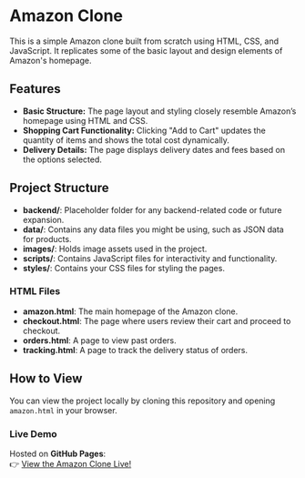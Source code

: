 # Amazon Clone

This is a simple Amazon clone built from scratch using HTML, CSS, and JavaScript. It replicates some of the basic layout and design elements of Amazon's homepage.

## Features

- **Basic Structure:** The page layout and styling closely resemble Amazon’s homepage using HTML and CSS.
- **Shopping Cart Functionality:** Clicking "Add to Cart" updates the quantity of items and shows the total cost dynamically.
- **Delivery Details:** The page displays delivery dates and fees based on the options selected.

## Project Structure

- **backend/**: Placeholder folder for any backend-related code or future expansion.
- **data/**: Contains any data files you might be using, such as JSON data for products.
- **images/**: Holds image assets used in the project.
- **scripts/**: Contains JavaScript files for interactivity and functionality.
- **styles/**: Contains your CSS files for styling the pages.

### HTML Files

- **amazon.html**: The main homepage of the Amazon clone.
- **checkout.html**: The page where users review their cart and proceed to checkout.
- **orders.html**: A page to view past orders.
- **tracking.html**: A page to track the delivery status of orders.

## How to View

You can view the project locally by cloning this repository and opening `amazon.html` in your browser.

### Live Demo  

Hosted on **GitHub Pages**:  
👉 [View the Amazon Clone Live!](https://anudeepbikumalla.github.io/javascript-amazon-project/)  

